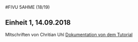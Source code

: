 #FIVU 5AHME (18/19)


## Einheit 1, 14.09.2018
MItschriften von Chritian Uhl [Dokumentation von dem Tutorial](uhlchm14/Fivu_5AHME/1.Einheit.md)


